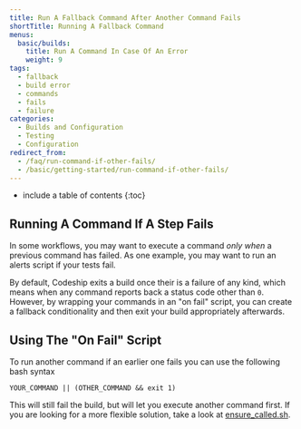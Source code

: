 ```yaml
---
title: Run A Fallback Command After Another Command Fails
shortTitle: Running A Fallback Command
menus:
  basic/builds:
    title: Run A Command In Case Of An Error
    weight: 9
tags:
  - fallback
  - build error
  - commands
  - fails
  - failure
categories:
  - Builds and Configuration  
  - Testing
  - Configuration
redirect_from:
  - /faq/run-command-if-other-fails/
  - /basic/getting-started/run-command-if-other-fails/
---
```


* include a table of contents
{:toc}

## Running A Command If A Step Fails

In some workflows, you may want to execute a command _only when_ a previous command has failed. As one example, you may want to run an alerts script if your tests fail.

By default, Codeship exits a build once their is a failure of any kind, which means when any command reports back a status code other than `0`. However, by wrapping your commands in an "on fail" script, you can create a fallback conditionality and then exit your build appropriately afterwards.

## Using The "On Fail" Script

To run another command if an earlier one fails you can use the following bash syntax

```shell
YOUR_COMMAND || (OTHER_COMMAND && exit 1)
```

This will still fail the build, but will let you execute another command first. If you are looking for a more flexible solution, take a look at [ensure_called.sh](https://github.com/codeship/scripts/blob/master/utilities/ensure_called.sh).
